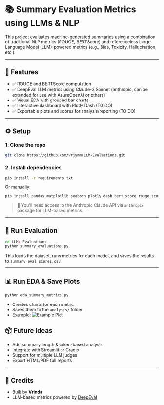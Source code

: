 # 📚 Summary Evaluation Metrics using LLMs & NLP

This project evaluates machine-generated summaries using a combination of traditional NLP metrics (ROUGE, BERTScore) and referenceless Large Language Model (LLM)-powered metrics (e.g., Bias, Toxicity, Hallucination, etc.).

---

## 🚀 Features

- ✅ ROUGE and BERTScore computation
- ✅ DeepEval LLM metrics using Claude-3 Sonnet (anthropic, can be extended for use with AzureOpenAi or others)
- ✅ Visual EDA with grouped bar charts
- ✅ Interactive dashboard with Plotly Dash (TO DO)
- ✅ Exportable plots and scores for analysis/reporting (TO DO)

---

## ⚙️ Setup

### 1. Clone the repo

```bash
git clone https://github.com/vrjymm/LLM-Evaluations.git
```

### 2. Install dependencies

```bash
pip install -r requirements.txt
```

Or manually:

```bash
pip install pandas matplotlib seaborn plotly dash bert_score rouge_score anthropic deepeval
```

> 🔐 You'll need access to the Anthropic Claude API via `anthropic` package for LLM-based metrics.

---

## 🧪 Run Evaluation

```bash
cd LLM\ Evaluations 
python summary_evaluations.py
```

This loads the dataset, runs metrics for each model, and saves the results to `summary_eval_scores.csv`.

---

## 📊 Run EDA & Save Plots

```bash
python eda_summary_metrics.py
```

- Creates charts for each metric  
- Saves them to the `analysis/` folder  
- Example:
![Example Plot](analysis/hallucination_scores.png)


## 📦 Future Ideas

- Add summary length & token-based analysis  
- Integrate with Streamlit or Gradio  
- Support for multiple LLM judges  
- Export HTML/PDF full reports  

---

## 🙌 Credits

- Built by **Vrinda**  
- LLM-based metrics powered by [DeepEval](https://github.com/confident-ai/deepeval)  
